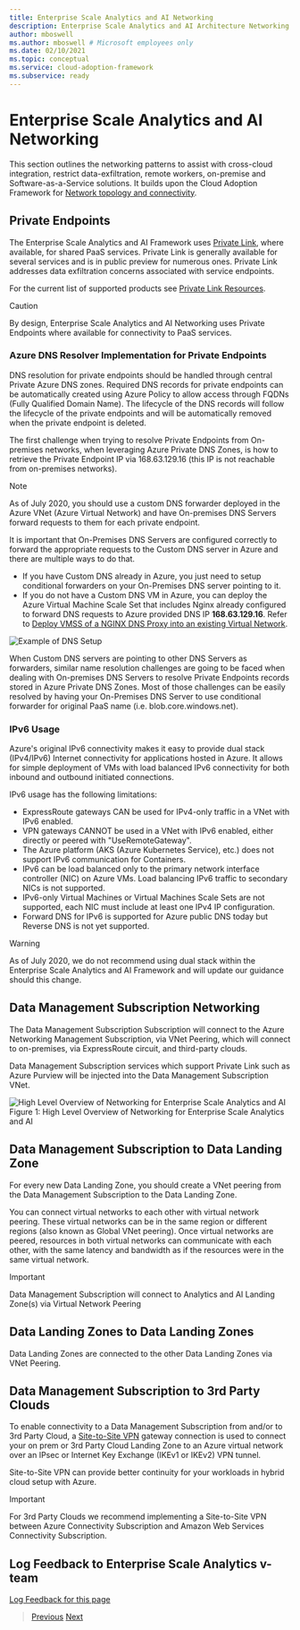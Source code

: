 ```yaml
---
title: Enterprise Scale Analytics and AI Networking
description: Enterprise Scale Analytics and AI Architecture Networking.
author: mboswell
ms.author: mboswell # Microsoft employees only
ms.date: 02/10/2021
ms.topic: conceptual
ms.service: cloud-adoption-framework
ms.subservice: ready
---
```


# Enterprise Scale Analytics and AI Networking

This section outlines the networking patterns to assist with cross-cloud integration, restrict data-exfiltration, remote workers, on-premise and Software-as-a-Service solutions. It builds upon the Cloud Adoption Framework for [Network topology and connectivity](https://docs.microsoft.com/azure/cloud-adoption-framework/ready/enterprise-scale/network-topology-and-connectivity).

## Private Endpoints

The Enterprise Scale Analytics and AI Framework uses [Private Link](https://docs.microsoft.com/azure/private-link/private-link-service-overview), where available, for shared PaaS services. Private Link is generally available for several services and is in public preview for numerous ones. Private Link addresses data exfiltration concerns associated with service endpoints.

For the current list of supported products see [Private Link Resources](https://docs.microsoft.com/azure/private-link/private-endpoint-overview#private-link-resource).

>[!CAUTION]
>By design, Enterprise Scale Analytics and AI Networking uses Private Endpoints where available for connectivity to PaaS services.

### Azure DNS Resolver Implementation for Private Endpoints

DNS resolution for private endpoints should be handled through central Private Azure DNS zones. Required DNS records for private endpoints can be automatically created using Azure Policy to allow access through FQDNs (Fully Qualified Domain Name). The lifecycle of the DNS records will follow the lifecycle of the private endpoints and will be automatically removed when the private endpoint is deleted.

The first challenge when trying to resolve Private Endpoints from On-premises networks, when leveraging Azure Private DNS Zones, is how to retrieve the Private Endpoint IP via 168.63.129.16 (this IP is not reachable from on-premises networks).

>[!NOTE]
>As of July 2020, you should use a custom DNS forwarder deployed in the Azure VNet (Azure Virtual Network) and have On-premises DNS Servers forward requests to them for each private endpoint.

It is important that On-Premises DNS Servers are configured correctly to forward the appropriate requests to the Custom DNS server in Azure and there are multiple ways to do that.

* If you have Custom DNS already in Azure, you just need to setup conditional forwarders on your On-Premises DNS server pointing to it.
* If you do not have a Custom DNS VM in Azure, you can deploy the Azure Virtual Machine Scale Set that includes Nginx already configured to forward DNS requests to Azure provided DNS IP **168.63.129.16**. Refer to [Deploy VMSS of a NGINX DNS Proxy into an existing Virtual Network](https://github.com/Microsoft/PL-DNS-Proxy).

![Example of DNS Setup](../images/dns_setup.png)

When Custom DNS servers are pointing to other DNS Servers as forwarders, similar name resolution challenges are going to be faced when dealing with On-premises DNS Servers to resolve Private Endpoints records stored in Azure Private DNS Zones. Most of those challenges can be easily resolved by having your On-Premises DNS Server to use conditional forwarder for original PaaS name (i.e. blob.core.windows.net).

### IPv6 Usage

Azure's original IPv6 connectivity makes it easy to provide dual stack (IPv4/IPv6) Internet connectivity for applications hosted in Azure. It allows for simple deployment of VMs with load balanced IPv6 connectivity for both inbound and outbound initiated connections.

IPv6 usage has the following limitations:

* ExpressRoute gateways CAN be used for IPv4-only traffic in a VNet with IPv6 enabled.
* VPN gateways CANNOT be used in a VNet with IPv6 enabled, either directly or peered with "UseRemoteGateway".
* The Azure platform (AKS (Azure Kubernetes Service), etc.) does not support IPv6 communication for Containers.
* IPv6 can be load balanced only to the primary network interface controller (NIC) on Azure VMs. Load balancing IPv6 traffic to secondary NICs is not supported.
* IPv6-only Virtual Machines or Virtual Machines Scale Sets are not supported, each NIC must include at least one IPv4 IP configuration.
* Forward DNS for IPv6 is supported for Azure public DNS today but Reverse DNS is not yet supported.

>[!WARNING]
>As of July 2020, we do not recommend using dual stack within the Enterprise Scale Analytics and AI Framework and will update our guidance should this change.

## Data Management Subscription Networking

The Data Management Subscription Subscription will connect to the Azure Networking Management Subscription, via VNet Peering, which will connect to on-premises, via ExpressRoute circuit, and third-party clouds.

Data Management Subscription services which support Private Link such as Azure Purview will be injected into the Data Management Subscription VNet.

![High Level Overview of Networking for Enterprise Scale Analytics and AI](../images/networking_overview.png)
Figure 1: High Level Overview of Networking for Enterprise Scale Analytics and AI

## Data Management Subscription to Data Landing Zone

For every new Data Landing Zone, you should create a VNet peering from the Data Management Subscription to the Data Landing Zone.

You can connect virtual networks to each other with virtual network peering. These virtual networks can be in the same region or different regions (also known as Global VNet peering). Once virtual networks are peered, resources in both virtual networks can communicate with each other, with the same latency and bandwidth as if the resources were in the same virtual network.

>[!IMPORTANT]
>Data Management Subscription will connect to Analytics and AI Landing Zone(s) via Virtual Network Peering

## Data Landing Zones to Data Landing Zones

Data Landing Zones are connected to the other Data Landing Zones via VNet Peering.

## Data Management Subscription to 3rd Party Clouds

To enable connectivity to a Data Management Subscription from and/or to 3rd Party Cloud, a [Site-to-Site VPN](https://docs.microsoft.com/azure/vpn-gateway/vpn-gateway-tutorial-vpnconnection-powershell) gateway connection is used to connect your on prem or 3rd Party Cloud Landing Zone to an Azure virtual network over an IPsec or Internet Key Exchange (IKEv1 or IKEv2) VPN tunnel.

Site-to-Site VPN can provide better continuity for your workloads in hybrid cloud setup with Azure.

>[!IMPORTANT]
>For 3rd Party Clouds we recommend implementing a Site-to-Site VPN between Azure Connectivity Subscription and Amazon Web Services Connectivity Subscription.

## Log Feedback to Enterprise Scale Analytics v-team

[Log Feedback for this page](https://github.com/Azure/enterprise-scale-analytics/issues/new?title=&body=%0A%0A%5BEnter%20feedback%20here%5D%0A%0A%0A---%0A%23%23%23%23%20Document%20Details%0A%0A%E2%9A%A0%20*Do%20not%20edit%20this%20section.%20It%20is%20required%20for%20Solution%20Engineering%20%E2%9E%9F%20GitHub%20issue%20linking.*%0A%0A*%20Content%3A%2001-overview%20%E2%9E%9F%2005-networking.md)

>[Previous](04-policy.md)
>[Next](../02-datamanagement/01-overview.md)

